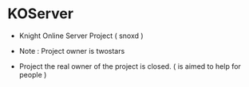 KOServer
========

* Knight Online Server Project ( snoxd )
- Note : Project owner is twostars
* Project the real owner of the project is closed. ( is aimed to help for people )
